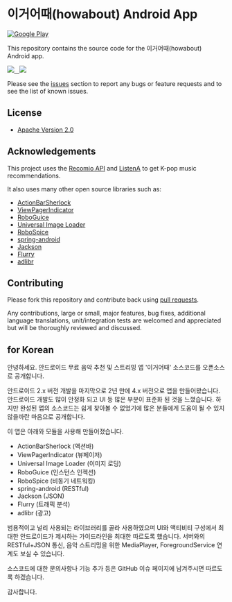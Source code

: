# 이거어때(howabout) Android App

[![Google Play](http://developer.android.com/images/brand/en_generic_rgb_wo_45.png)](https://play.google.com/store/apps/details?id=io.recom.howabout)

This repository contains the source code for the 이거어때(howabout) Android app.

<a href="https://play.google.com/store/apps/details?id=io.recom.howabout" alt="Download from Google Play">
  <img src="https://lh3.ggpht.com/9MBiquxq_DmRHT0x-0OQ6X8uqNsKO2MahTx9gVWZ6oYTuH2BZFdvvF_oEWAKP0OxQnI" />
  &nbsp;
  <img src="https://lh3.ggpht.com/di3JSryz_jFEskTKTpw6NPmP7SgsBffYGbFOdVpoUOg0ML0uipX2qDf2YqaQwynV1Y4S" />
</a>

Please see the [issues](https://github.com/recomio/howabout-android/issues) section to report any bugs or feature requests and to see the list of known issues.

## License

* [Apache Version 2.0](http://www.apache.org/licenses/LICENSE-2.0.html)


## Acknowledgements

This project uses the [Recomio API](http://recom.io) and [ListenA](http://listena.recom.io) to get K-pop music recommendations.

It also uses many other open source libraries such as:

* [ActionBarSherlock](https://github.com/JakeWharton/ActionBarSherlock)
* [ViewPagerIndicator](https://github.com/JakeWharton/Android-ViewPagerIndicator)
* [RoboGuice](http://code.google.com/p/roboguice/)
* [Universal Image Loader](https://github.com/nostra13/Android-Universal-Image-Loader)
* [RoboSpice](https://github.com/octo-online/robospice)
* [spring-android](http://www.springsource.org/spring-android)
* [Jackson](http://jackson.codehaus.org/)
* [Flurry](http://www.flurry.com/)
* [adlibr](http://adlibr.com/)


## Contributing

Please fork this repository and contribute back using
[pull requests](https://github.com/recomio/howabout-android/pulls).

Any contributions, large or small, major features, bug fixes, additional
language translations, unit/integration tests are welcomed and appreciated
but will be thoroughly reviewed and discussed.



## for Korean

안녕하세요.
안드로이드 무료 음악 추천 및 스트리밍 앱 '이거어때' 소스코드를 오픈소스로 공개합니다.

안드로이드 2.x 버전 개발을 마지막으로 2년 만에 4.x 버전으로 앱을 만들어봤습니다. 안드로이드 개발도 많이 안정화 되고 UI 등 많은 부분이 표준화 된 것을 느꼈습니다. 하지만 완성된 앱의 소스코드는 쉽게 찾아볼 수 없었기에 많은 분들에게 도움이 될 수 있지 않을까란 마음으로 공개합니다.

이 앱은 아래와 모듈을 사용해 만들어졌습니다.
* ActionBarSherlock (액션바)
* ViewPagerIndicator (뷰페이저)
* Universal Image Loader (이미지 로딩)
* RoboGuice (인스턴스 인젝션)
* RoboSpice (비동기 네트워킹)
* spring-android (RESTful)
* Jackson (JSON)
* Flurry (트래픽 분석)
* adlibr (광고)

범용적이고 널리 사용되는 라이브러리를 골라 사용하였으며 UI와 액티비티 구성에서 최대한 안드로이드가 제시하는 가이드라인을 최대한 따르도록 했습니다. 서버와의 RESTful+JSON 통신, 음악 스트리밍을 위한 MediaPlayer, ForegroundService 연계도 보실 수 있습니다.

소스코드에 대한 문의사항나 기능 추가 등은 GitHub 이슈 페이지에 남겨주시면 따르도록 하겠습니다.

감사합니다.
